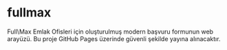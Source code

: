 # fullmax
Full\Max Emlak Ofisleri için oluşturulmuş modern başvuru formunun web arayüzü. Bu proje GitHub Pages üzerinde güvenli şekilde yayına alınacaktır.
